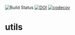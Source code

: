 ![Build Status](https://github.com/marc310896/utils/actions/workflows/workflow.yml/badge.svg)
[![DOI](https://zenodo.org/badge/451454624.svg)](https://zenodo.org/badge/latestdoi/451454624)
[![codecov](https://codecov.io/gh/marc310896/utils/branch/main/graph/badge.svg?token=TJ6JCUHXRZ)](https://codecov.io/gh/marc310896/utils)

# utils
